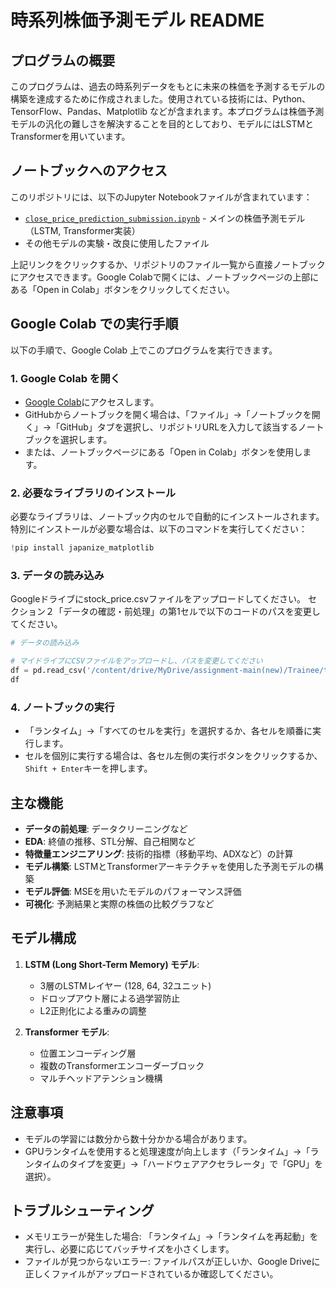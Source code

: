 # 時系列株価予測モデル README

## プログラムの概要
このプログラムは、過去の時系列データをもとに未来の株価を予測するモデルの構築を達成するために作成されました。使用されている技術には、Python、TensorFlow、Pandas、Matplotlib などが含まれます。本プログラムは株価予測モデルの汎化の難しさを解決することを目的としており、モデルにはLSTMとTransformerを用いています。

## ノートブックへのアクセス
このリポジトリには、以下のJupyter Notebookファイルが含まれています：
- [`close_price_prediction_submission.ipynb`](./close_price_prediction_submission.ipynb) - メインの株価予測モデル（LSTM, Transformer実装）
- その他モデルの実験・改良に使用したファイル

上記リンクをクリックするか、リポジトリのファイル一覧から直接ノートブックにアクセスできます。Google Colabで開くには、ノートブックページの上部にある「Open in Colab」ボタンをクリックしてください。

## Google Colab での実行手順
以下の手順で、Google Colab 上でこのプログラムを実行できます。

### 1. Google Colab を開く
- [Google Colab](https://colab.research.google.com/)にアクセスします。
- GitHubからノートブックを開く場合は、「ファイル」→「ノートブックを開く」→「GitHub」タブを選択し、リポジトリURLを入力して該当するノートブックを選択します。
- または、ノートブックページにある「Open in Colab」ボタンを使用します。

### 2. 必要なライブラリのインストール
必要なライブラリは、ノートブック内のセルで自動的にインストールされます。特別にインストールが必要な場合は、以下のコマンドを実行してください：
```python
!pip install japanize_matplotlib
```

### 3. データの読み込み
Googleドライブにstock_price.csvファイルをアップロードしてください。
セクション２「データの確認・前処理」の第1セルで以下のコードのパスを変更してください。
```python
# データの読み込み

# マイドライブにCSVファイルをアップロードし、パスを変更してください
df = pd.read_csv('/content/drive/MyDrive/assignment-main(new)/Trainee/time-series-prediction/stock_price.csv')
df
```

### 4. ノートブックの実行
- 「ランタイム」→「すべてのセルを実行」を選択するか、各セルを順番に実行します。
- セルを個別に実行する場合は、各セル左側の実行ボタンをクリックするか、`Shift + Enter`キーを押します。

## 主な機能
- **データの前処理**: データクリーニングなど
- **EDA**: 終値の推移、STL分解、自己相関など
- **特徴量エンジニアリング**: 技術的指標（移動平均、ADXなど）の計算
- **モデル構築**: LSTMとTransformerアーキテクチャを使用した予測モデルの構築
- **モデル評価**: MSEを用いたモデルのパフォーマンス評価
- **可視化**: 予測結果と実際の株価の比較グラフなど

## モデル構成
1. **LSTM (Long Short-Term Memory) モデル**:
   - 3層のLSTMレイヤー (128, 64, 32ユニット)
   - ドロップアウト層による過学習防止
   - L2正則化による重みの調整

2. **Transformer モデル**:
   - 位置エンコーディング層
   - 複数のTransformerエンコーダーブロック
   - マルチヘッドアテンション機構

## 注意事項
- モデルの学習には数分から数十分かかる場合があります。
- GPUランタイムを使用すると処理速度が向上します（「ランタイム」→「ランタイムのタイプを変更」→「ハードウェアアクセラレータ」で「GPU」を選択）。
  
## トラブルシューティング
- メモリエラーが発生した場合: 「ランタイム」→「ランタイムを再起動」を実行し、必要に応じてバッチサイズを小さくします。
- ファイルが見つからないエラー: ファイルパスが正しいか、Google Driveに正しくファイルがアップロードされているか確認してください。
